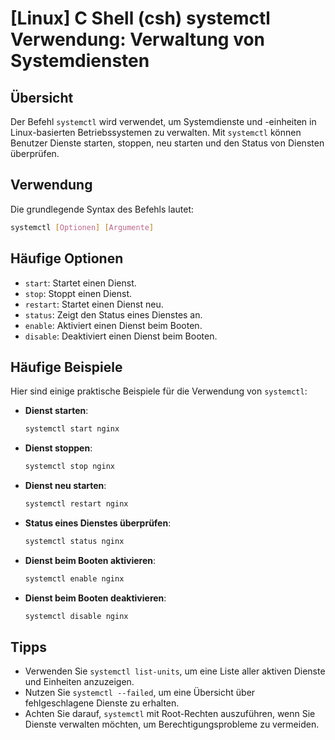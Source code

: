 # [Linux] C Shell (csh) systemctl Verwendung: Verwaltung von Systemdiensten

## Übersicht
Der Befehl `systemctl` wird verwendet, um Systemdienste und -einheiten in Linux-basierten Betriebssystemen zu verwalten. Mit `systemctl` können Benutzer Dienste starten, stoppen, neu starten und den Status von Diensten überprüfen.

## Verwendung
Die grundlegende Syntax des Befehls lautet:

```bash
systemctl [Optionen] [Argumente]
```

## Häufige Optionen
- `start`: Startet einen Dienst.
- `stop`: Stoppt einen Dienst.
- `restart`: Startet einen Dienst neu.
- `status`: Zeigt den Status eines Dienstes an.
- `enable`: Aktiviert einen Dienst beim Booten.
- `disable`: Deaktiviert einen Dienst beim Booten.

## Häufige Beispiele
Hier sind einige praktische Beispiele für die Verwendung von `systemctl`:

- **Dienst starten**:
  ```bash
  systemctl start nginx
  ```

- **Dienst stoppen**:
  ```bash
  systemctl stop nginx
  ```

- **Dienst neu starten**:
  ```bash
  systemctl restart nginx
  ```

- **Status eines Dienstes überprüfen**:
  ```bash
  systemctl status nginx
  ```

- **Dienst beim Booten aktivieren**:
  ```bash
  systemctl enable nginx
  ```

- **Dienst beim Booten deaktivieren**:
  ```bash
  systemctl disable nginx
  ```

## Tipps
- Verwenden Sie `systemctl list-units`, um eine Liste aller aktiven Dienste und Einheiten anzuzeigen.
- Nutzen Sie `systemctl --failed`, um eine Übersicht über fehlgeschlagene Dienste zu erhalten.
- Achten Sie darauf, `systemctl` mit Root-Rechten auszuführen, wenn Sie Dienste verwalten möchten, um Berechtigungsprobleme zu vermeiden.